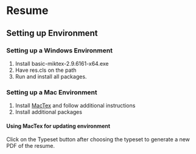 # Resume

## Setting up Environment

### Setting up a Windows Environment

1. Install basic-miktex-2.9.6161-x64.exe
2. Have res.cls on the path
3. Run and install all packages.

### Setting up a Mac Environment

1. Install [MacTex](http://www.tug.org/mactex) and follow additional instructions
2. Install additional packages

#### Using MacTex for updating environment
Click on the Typeset button after choosing the typeset to generate a new PDF of the resume.
